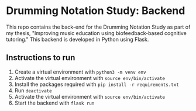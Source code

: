 # Drumming Notation Study: Backend

This repo contains the back-end for the Drumming Notation Study as part of my thesis, "Improving music education using biofeedback-based cognitive tutoring." This backend is developed in Python using Flask.

## Instructions to run
1. Create a virtual environment with `python3 -m venv env`
2. Activate the virtual environment with `source env/bin/activate`
3. Install the packages required with `pip install -r requirements.txt`
4. Run `deactivate`
5. Activate the virtual environment with `source env/bin/activate`
6. Start the backend with `flask run`

